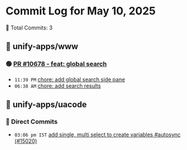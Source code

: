 # Commit Log for May 10, 2025

📝 Total Commits: 3

## 📁 unify-apps/www

### 🟢 [PR #10678 - feat: global search](https://github.com/unify-apps/www/pull/10678)

- `11:39 PM` [chore: add global search side pane](https://github.com/unify-apps/www/commit/927bc1e2d0ca60005875656ef79adfda1472e43f)
- `06:38 AM` [chore: add search results](https://github.com/unify-apps/www/commit/8b31cd45cebbefd2a5b594dcea607572f383bef7)

## 📁 unify-apps/uacode

### 🔨 Direct Commits

- `03:06 pm IST` [add single, multi select to create variables #autosync (#15020)](https://github.com/unify-apps/uacode/commit/fec582fe733ef07a34a0ea28359ebea8b981290a)


